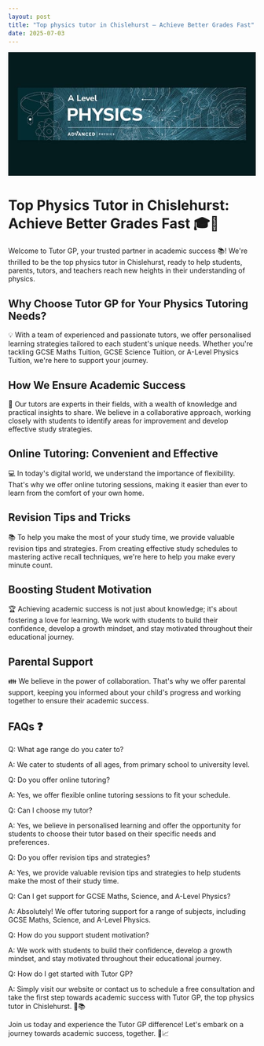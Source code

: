 ```yaml
---
layout: post
title: "Top physics tutor in Chislehurst – Achieve Better Grades Fast"
date: 2025-07-03
---
```


![Top physics tutor in Chislehurst – Achieve Better Grades Fast](/assets/images/Master-A-Level-Physics-with-Personalised-Tuition-in-Sidcup.jpg)

# Top Physics Tutor in Chislehurst: Achieve Better Grades Fast 🎓🚀

Welcome to Tutor GP, your trusted partner in academic success 📚! We're thrilled to be the top physics tutor in Chislehurst, ready to help students, parents, tutors, and teachers reach new heights in their understanding of physics.

## Why Choose Tutor GP for Your Physics Tutoring Needs?

💡 With a team of experienced and passionate tutors, we offer personalised learning strategies tailored to each student's unique needs. Whether you're tackling GCSE Maths Tuition, GCSE Science Tuition, or A-Level Physics Tuition, we're here to support your journey.

## How We Ensure Academic Success

🎯 Our tutors are experts in their fields, with a wealth of knowledge and practical insights to share. We believe in a collaborative approach, working closely with students to identify areas for improvement and develop effective study strategies.

## Online Tutoring: Convenient and Effective

💻 In today's digital world, we understand the importance of flexibility. That's why we offer online tutoring sessions, making it easier than ever to learn from the comfort of your own home.

## Revision Tips and Tricks

📚 To help you make the most of your study time, we provide valuable revision tips and strategies. From creating effective study schedules to mastering active recall techniques, we're here to help you make every minute count.

## Boosting Student Motivation

🏆 Achieving academic success is not just about knowledge; it's about fostering a love for learning. We work with students to build their confidence, develop a growth mindset, and stay motivated throughout their educational journey.

## Parental Support

👪 We believe in the power of collaboration. That's why we offer parental support, keeping you informed about your child's progress and working together to ensure their academic success.

## FAQs ❓

Q: What age range do you cater to?

A: We cater to students of all ages, from primary school to university level.

Q: Do you offer online tutoring?

A: Yes, we offer flexible online tutoring sessions to fit your schedule.

Q: Can I choose my tutor?

A: Yes, we believe in personalised learning and offer the opportunity for students to choose their tutor based on their specific needs and preferences.

Q: Do you offer revision tips and strategies?

A: Yes, we provide valuable revision tips and strategies to help students make the most of their study time.

Q: Can I get support for GCSE Maths, Science, and A-Level Physics?

A: Absolutely! We offer tutoring support for a range of subjects, including GCSE Maths, Science, and A-Level Physics.

Q: How do you support student motivation?

A: We work with students to build their confidence, develop a growth mindset, and stay motivated throughout their educational journey.

Q: How do I get started with Tutor GP?

A: Simply visit our website or contact us to schedule a free consultation and take the first step towards academic success with Tutor GP, the top physics tutor in Chislehurst. 🚀📚

Join us today and experience the Tutor GP difference! Let's embark on a journey towards academic success, together. 🤝📈
